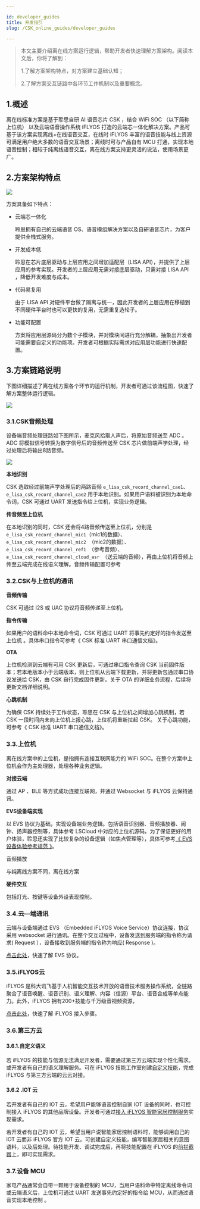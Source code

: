 ```yaml
---

id: developer_guides
title: 开发指引
slug: /CSK_online_guides/developer_guides

---
```


> 本文主要介绍离在线方案运行逻辑，帮助开发者快速理解方案架构。阅读本文后，你将了解到：
>
> 1.了解方案架构特点，对方案建立基础认知；
>
> 2.了解方案交互链路中各环节工作机制以及重要概念。



## 1.概述

离在线标准方案是基于聆思自研 AI 语音芯片 CSK ，结合 WiFi SOC （以下简称上位机） 以及云端语音操作系统 iFLYOS 打造的云端芯一体化解决方案。产品可基于该方案实现离线+在线语音交互，在线时 iFLYOS 丰富的语音技能与线上资源可满足用户绝大多数的语音交互场景；离线时可与产品自有 MCU 打通，实现本地语音控制；相较于纯离线语音交互，离在线方案支持更灵活的说法，使用场景更广。



## 2.方案架构特点

![](./files/LISA_API.png)


方案具备如下特点：               

- 云端芯一体化

  聆思拥有自己的云端语音 OS、语音模组解决方案以及自研语音芯片，为客户提供全栈式服务。

- 开发成本低

  聆思在芯片底层驱动与上层应用之间增加适配层（LISA API），并提供了上层应用的参考实现。开发者的上层应用无需对接底层驱动，只需对接 LISA API ，降低开发难度与成本。

- 代码易复用

  由于 LISA API 对硬件平台做了隔离与统一，因此开发者的上层应用在移植到不同硬件平台时也可以更快的复用，无需重复造轮子。

- 功能可配置

  方案将应用层源码分为数个子模块，并对模块间进行充分解耦，抽象出开发者可能需要自定义的功能项。开发者可根据实际需求对应用层功能进行快速配置。



## 3.方案链路说明

下图详细描述了离在线方案各个环节的运行机制，开发者可通过该流程图，快速了解方案整体运行逻辑。

![](./files/frame.png)


### 3.1.CSK音频处理

设备端音频处理链路如下图所示，麦克风拾取人声后，将原始音频送至 ADC 。ADC 将模拟信号转换为数字信号后的音频传送至 CSK 芯片做前端声学处理，经过处理后将输出8路音频。

![](./files/Audio_transmission.png)


**本地识别**

CSK 选取经过前端声学处理后的两路音频 `e_lisa_csk_record_channel_cae1`、`e_lisa_csk_record_channel_cae2` 用于本地识别。如果用户语料被识别为本地命令词，CSK 可通过 UART 发送指令给上位机，实现业务逻辑。

**传音频至上位机**

在本地识别的同时，CSK 还会将4路音频传送至上位机，分别是 `e_lisa_csk_record_channel_mic1`（mic1的数据）、`e_lisa_csk_record_channel_mic2 `（mic2的数据）、`e_lisa_csk_record_channel_ref1 `（参考音频）、`e_lisa_csk_record_channel_cloud_asr `（送云端的音频），再由上位机将音频上传至云端完成在线语义理解。音频传输配置可参考



### 3.2.CSK与上位机的通讯

**音频传输**

CSK 可通过 I2S 或 UAC 协议将音频传递至上位机。

**指令传输**

如果用户的语料命中本地命令词，CSK 可通过 UART 将事先约定好的指令发送至上位机 。具体串口指令可参考《 CSK 标准 UART 串口通信文档》。

**OTA**

上位机检测到云端有可用 CSK 更新后，可通过串口指令查询 CSK 当前固件版本；若本地版本小于云端版本，则上位机从云端下载更新，并将更新包通过串口协议发送给 CSK，由 CSK 自行完成固件更新。关于 OTA 的详细业务流程，后续将更新文档详细说明。

**心跳机制**

为确保 CSK 持续处于工作状态，聆思在 CSK 与上位机之间增加心跳机制，若 CSK 一段时间内未向上位机上报心跳，上位机将重新拉起 CSK。 关于心跳功能，可参考《 CSK 标准 UART 串口通信文档》。



### 3.3.上位机

离在线方案中的上位机，是指拥有连接互联网能力的 WiFi SOC。在整个方案中上位机会作为主处理器，处理各种业务逻辑。

**对接云端**

通过 AP 、BLE 等方式成功连接互联网，并通过 Websocket 与 iFLYOS 云保持通讯。

**EVS设备端实现**

以 EVS 协议为基础，实现设备端业务逻辑。包括语音识别器、音频播放器、闹钟、扬声器控制等，具体参考 LSCloud 中对应的上位机源码。为了保证更好的用户体验，聆思还实现了比较复杂的设备逻辑（如焦点管理等），具体可参考[《 EVS设备体验参考规范 》](https://doc.iflyos.cn/device/evs/appointment.html#evs%E8%AE%BE%E5%A4%87%E4%BD%93%E9%AA%8C%E5%8F%82%E8%80%83%E8%A7%84%E8%8C%83)。

音频播放

与纯离线方案不同，离在线方案

**硬件交互**

包括灯光、按键等设备外设表现控制。



### 3.4.云—端通讯

云端与设备端通过 EVS （Embedded iFLYOS Voice Service）协议连接，协议采用 websocket 进行通讯。在整个交互过程中，设备发送到服务端的指令称为请求( Request ），设备接收到服务端的指令称为响应( Response )。

[点击此处](https://doc.iflyos.cn/device/evs/)，快速了解 EVS 协议。



### 3.5.iFLYOS云

iFLYOS 是科大讯飞基于人机智能交互技术开放的语音技术服务操作系统，全链路聚合了语音唤醒、语音识别、语义理解、内容（信源）平台、语音合成等单点能力。此外，iFLYOS 拥有200+技能与千万级音视频资源，

[点击此处](https://doc.iflyos.cn/device/#%E8%AE%BE%E5%A4%87%E6%8E%A5%E5%85%A5%E6%AD%A5%E9%AA%A4)，快速了解 iFLYOS 接入步骤。



### 3.6.第三方云

#### 3.6.1.自定义语义

若 iFLYOS 的技能与信源无法满足开发者，需要通过第三方云端实现个性化需求。或开发者有自己的语义理解服务。可在 iFLYOS 技能工作室创建[自定义技能](https://doc.iflyos.cn/studio/#%E6%8A%80%E8%83%BD%E5%BC%80%E5%8F%91%E6%AD%A5%E9%AA%A4)，完成 iFLYOS 与第三方云端的云云对接。



#### 3.6.2 .IOT 云

若开发者有自己的 IOT 云，希望用户能够语音控制自家 IOT 设备的同时，也可控制接入 iFLYOS 的其他品牌设备。开发者可通过[接入 iFLYOS 智能家居控制服务](https://doc.iflyos.cn/service/iot/#智能家居控制服务简介)实现需求。

若开发者有自己的 IOT 云，希望当用户说智能家居控制语料时，能够调用自己的 IOT 云而非 iFLYOS 官方 IOT 云。可创建自定义技能，编写智能家居相关的意图语料，以及后处理。待技能开发、调试完成后，再将技能配置在 iFLYOS 的[前拦截器](https://doc.iflyos.cn/device/upgrades/interceptor.html#自定义拦截器)上，即可实现需求。



### 3.7.设备 MCU

家电产品通常会自带一颗用于设备控制的 MCU，当用户语料命中特定离线命令词或云端语义后，上位机可通过 UART 发送事先约定好的指令给 MCU，从而通过语音实现本地控制 。

